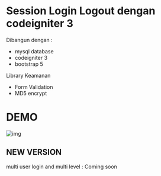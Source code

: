 # Session Login Logout dengan codeigniter 3


Dibangun dengan : 

- mysql database
- codeigniter 3
- bootstrap 5

Library Keamanan

- Form Validation
- MD5 encrypt

# DEMO

![img](https://i.ibb.co/kXsqGG8/Screenshot-from-2021-05-07-03-49-48.png)

## NEW VERSION

multi user login and multi level : Coming soon
